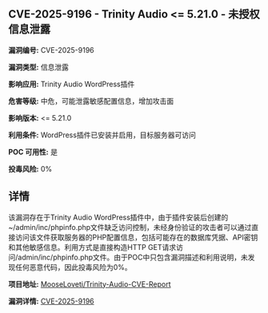 ## CVE-2025-9196 - Trinity Audio <= 5.21.0 - 未授权信息泄露

**漏洞编号:** CVE-2025-9196

**漏洞类型:** 信息泄露

**影响应用:** Trinity Audio WordPress插件

**危害等级:** 中危，可能泄露敏感配置信息，增加攻击面

**影响版本:** <= 5.21.0

**利用条件:** WordPress插件已安装并启用，目标服务器可访问

**POC 可用性:** 是

**投毒风险:** 0%

## 详情

该漏洞存在于Trinity Audio WordPress插件中，由于插件安装后创建的~/admin/inc/phpinfo.php文件缺乏访问控制，未经身份验证的攻击者可以通过直接访问该文件获取服务器的PHP配置信息，包括可能存在的数据库凭据、API密钥和其他敏感信息。利用方式是直接构造HTTP GET请求访问/admin/inc/phpinfo.php文件。由于POC中只包含漏洞描述和利用说明，未发现任何恶意代码，因此投毒风险为0%。

**项目地址:** [MooseLoveti/Trinity-Audio-CVE-Report](https://github.com/MooseLoveti/Trinity-Audio-CVE-Report)

**漏洞详情:** [CVE-2025-9196](https://nvd.nist.gov/vuln/detail/CVE-2025-9196)